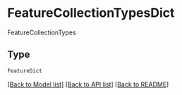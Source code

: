 # FeatureCollectionTypesDict

FeatureCollectionTypes

## Type
```python
FeatureDict
```


[[Back to Model list]](../../README.md#models-v2-link) [[Back to API list]](../../README.md#documentation-for-api-endpoints) [[Back to README]](../../README.md)
